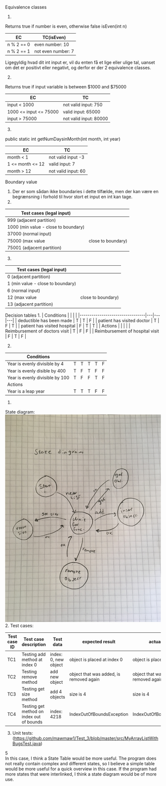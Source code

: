
Equivalence classes

1.

Returns true if number is even, otherwise false
isEven(int n)

| EC         | TC(isEven)         |
|------------|--------------------|
| n % 2 == 0 | even number: 10    |
| n % 2 == 1 | not even number: 7 |

Ligegyldig hvad dit int input er, vil du enten få et lige eller ulige tal, uanset om det er positivt eller negativt, og derfor er der 2 equivalence classes.

2.

Returns true if input variable is between $1000 and $75000

| EC                     | TC                     |
|------------------------|------------------------|
| input < 1000           | not valid input: 750   |
| 1000 <= input <= 75000 | valid input: 65000     |
| input > 75000          | not valid input: 80000 |

3.

public static int getNumDaysinMonth(int month, int year)

| EC               | TC                  |
|------------------|---------------------|
| month < 1        | not valid input -3  |
| 1 <= month <= 12 | valid input: 7      |
| month > 12       | not valid input: 60 |


Boundary value
1.	Der er som sådan ikke boundaries i dette tilfælde, men der kan være en begrænsning i forhold til hvor stort et input en int kan tage.
2.
| Test cases (legal input)             |                    |
|--------------------------------------|--------------------|
| 999 (adjacent partition)             |                    |
| 1000 (min value - close to boundary) |                    |
| 37000 (normal input)                 |                    |
| 75000 (max value                     | close to boundary) |
| 75001 (adjacent partition)           |                    |

3.

| Test cases (legal input)          |                    |
|-----------------------------------|--------------------|
| 0 (adjacent partition)            |                    |
| 1 (min value - close to boundary) |                    |
| 6 (normal input)                  |                    |
| 12 (max value                     | close to boundary) |
| 13 (adjacent partition)           |                    |

Decision tables
1.
| Conditions                      |   |   |   |
|---------------------------------|---|---|---|
| deductible has been made        | T | T | F |
| patient has visited doctor      | T | F | T |
| patient has visited hospital    | F | T | T |
| Actions                         |   |   |   |
| Reimbursement of doctors visit  | T | F | F |
| Reimbursement of hospital visit | F | T | F |

2.

| Conditions                      |   |   |   |   |   |
|---------------------------------|---|---|---|---|---|
| Year is evenly divisible by 4   | T | T | T | T | F |
| Year is evenly disible by 400   | T | F | T | F | F |
| Year is evenly divisible by 100 | T | F | F | T | F |
| Actions                         |   |   |   |   |   |
| Year is a leap year             | T | T | T | F | F |

1.
State diagram:
![alt text](https://github.com/mawmaw1/Test_3/blob/master/img/IMG_2008.JPG)
2.
Test cases:

| Test case ID | Test case description                     | Test data            | expected result                         | actual result                           | status  |
|--------------|-------------------------------------------|----------------------|-----------------------------------------|-----------------------------------------|---------|
| TC1          | Testing add method at index 0             | index: 0, new object | object is placed at index 0             | object is placed at index 0             | success |
| TC2          | Testing remove method                     | add new object       | object that was added, is removed again | object that was added, is removed again | success |
| TC3          | Testing get size method                   | add 4 objects        | size is 4                               | size is 4                               | success |
| TC4          | Testing get method on index out of bounds | index: 4218          | IndexOutOfBoundsException               | IndexOutOfBoundsException               | success |

3. Unit tests: (https://github.com/mawmaw1/Test_3/blob/master/src/MyArrayListWithBugsTest.java)

5 	
In this case, I think a State Table would be more useful. The program does not really contain complex and different states, so I believe a simple table would be more useful for a quick overview in this case.
If the program had more states that were interlinked, I think a state diagram would be of more use.
